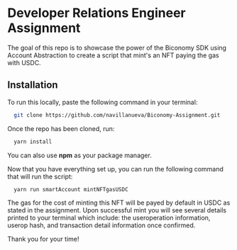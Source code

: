 # Developer Relations Engineer Assignment 

The goal of this repo is to showcase the power of the Biconomy SDK using Account Abstraction to create a script that mint's an NFT paying the gas with USDC.


## Installation

To run this locally, paste the following command in your terminal:

```bash
  git clone https://github.com/navillanueva/Biconomy-Assignment.git
```
Once the repo has been cloned, run:

```bash
  yarn install
```
You can also use **npm** as your package manager.

Now that you have everything set up, you can run the following command that will run the script:

```bash
  yarn run smartAccount mintNFTgasUSDC
```
 
The gas for the cost of minting this NFT will be payed by default in USDC as stated in the assignment. Upon successful mint you will see several details printed to your terminal which include: the useroperation information, userop hash, and transaction detail information once confirmed.

Thank you for your time!
